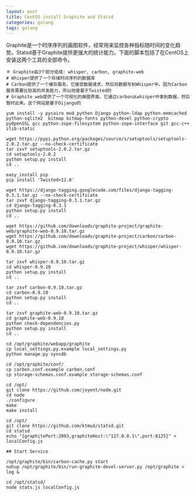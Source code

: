 ```yaml
---
layout: post
title: CentOS install Graphite and Statsd
categories: golang
tags: golang
---
```


Graphite是一个时序序列的画图软件，经常用来监控各种指标随时间的变化趋势。Statsd基于Graphite提供更强大的统计能力。下面的脚本包括了在CentOS上安装这两个工具的全部命令。
	
	＃ Graphite由3个部分组成: whisper, carbon, graphite-web
	# Whisper提供了一个存储时间序列的数据库
	# Carbon提供了一个缓存服务，它接受数据请求，然后将数据写到Whisper中。因为Carbon服务需要比较高的并发能力，所以他是基于Twisted的
	# Graphite web提供了一个可视化的画图界面，它通过carbon从whisper中拿到数据，然后暂时出来。这个网站是基于Dijango的

	yum install -y pycairo mod_python Django python-ldap python-memcached python-sqlite2  bitmap bitmap-fonts python-devel python-crypto pyOpenSSL gcc python-zope-filesystem python-zope-interface git gcc-c++ zlib-static

	wget https://pypi.python.org/packages/source/s/setuptools/setuptools-2.0.2.tar.gz --no-check-certificate
	tar zxvf setuptools-2.0.2.tar.gz
	cd setuptools-2.0.2
	python setup.py install
	cd ..

	easy_install pip
	pip install 'Twisted<12.0'

	wget https://django-tagging.googlecode.com/files/django-tagging-0.3.1.tar.gz --no-check-certificate
	tar zxvf django-tagging-0.3.1.tar.gz
	cd django-tagging-0.3.1
	python setup.py install
	cd ..

	wget https://github.com/downloads/graphite-project/graphite-web/graphite-web-0.9.10.tar.gz
	wget https://github.com/downloads/graphite-project/carbon/carbon-0.9.10.tar.gz
	wget https://github.com/downloads/graphite-project/whisper/whisper-0.9.10.tar.gz

	tar zxvf whisper-0.9.10.tar.gz
	cd whisper-0.9.10
	python setup.py install
	cd ..

	tar zxvf carbon-0.9.10.tar.gz
	cd carbon-0.9.10
	python setup.py install
	cd ..

	tar zxvf graphite-web-0.9.10.tar.gz
	cd graphite-web-0.9.10
	python check-dependencies.py
	python setup.py install
	cd ..

	cd /opt/graphite/webapp/graphite
	cp local_settings.py.example local_settings.py
	python manage.py syncdb

	cd /opt/graphite/conf/
	cp carbon.conf.example carbon.conf
	cp storage-schemas.conf.example storage-schemas.conf

	cd /opt/
	git clone https://github.com/joyent/node.git
	cd node
	./configure
	make
	make install

	cd /opt/
	git clone https://github.com/ktmud/statsd.git
	cd statsd
	echo "{graphitePort:2003,graphiteHost:\"127.0.0.1\",port:8125}" > localConfig.js

	## Start Service

	/opt/graphite/bin/carbon-cache.py start
	nohup /opt/graphite/bin/run-graphite-devel-server.py /opt/graphite > log &

	cd /opt/statsd/
	node stats.js localConfig.js